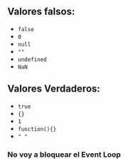 ## Valores falsos:

- `false`
- `0`
- `null`
- `""`
- `undefined`
- `NaN`

## Valores Verdaderos:

- `true`
- `{}`
- `1`
- `function(){}`
- `" "`

### No voy a bloquear el Event Loop
